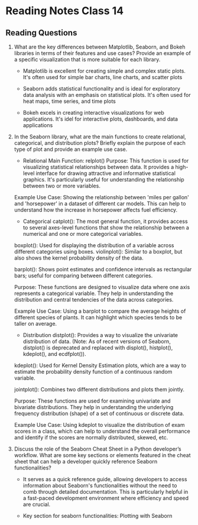 # Reading Notes Class 14

## Reading Questions

1. What are the key differences between Matplotlib, Seaborn, and Bokeh libraries in terms of their features and use cases? Provide an example of a specific visualization that is more suitable for each library.

    * Matplotlib is excellent for creating simple and complex static plots. It's often used for simple bar charts, line charts,  and scatter plots

    * Seaborn adds statistical functionality and is ideal for exploratory data analysis with an emphasis on statistical plots. It's often used for heat maps, time series, and time plots

    * Bokeh excels in creating interactive visualizations for web applications. It's idel for interactive plots, dashboards, and data applications

2. In the Seaborn library, what are the main functions to create relational, categorical, and distribution plots? Briefly explain the purpose of each type of plot and provide an example use case.

    * Relational
    Main Function: relplot()
    Purpose: This function is used for visualizing statistical relationships between data. It provides a high-level interface for drawing attractive and informative statistical graphics. It's particularly useful for understanding the relationship between two or more variables.

    Example Use Case: Showing the relationship between 'miles per gallon' and 'horsepower' in a dataset of different car models. This can help to understand how the increase in horsepower affects fuel efficiency.

    * Categorical
    catplot(): The most general function, it provides access to several axes-level functions that show the relationship between a numerical and one or more categorical variables.

    boxplot(): Used for displaying the distribution of a variable across different categories using boxes.
    violinplot(): Similar to a boxplot, but also shows the kernel probability density of the data.

    barplot(): Shows point estimates and confidence intervals as rectangular bars; useful for comparing between different categories.

    Purpose: These functions are designed to visualize data where one axis represents a categorical variable. They help in understanding the distribution and central tendencies of the data across categories.

    Example Use Case: Using a barplot to compare the average heights of different species of plants. It can highlight which species tends to be taller on average.

    * Distribution
    distplot(): Provides a way to visualize the univariate distribution of data. (Note: As of recent versions of Seaborn, distplot() is deprecated and replaced with displot(), histplot(), kdeplot(), and ecdfplot()).

    kdeplot(): Used for Kernel Density Estimation plots, which are a way to estimate the probability density function of a continuous random variable.

    jointplot(): Combines two different distributions and plots them jointly.

    Purpose: These functions are used for examining univariate and bivariate distributions. They help in understanding the underlying frequency distribution (shape) of a set of continuous or discrete data.

    Example Use Case: Using kdeplot to visualize the distribution of exam scores in a class, which can help to understand the overall performance and identify if the scores are normally distributed, skewed, etc.


3. Discuss the role of the Seaborn Cheat Sheet in a Python developer’s workflow. What are some key sections or elements featured in the cheat sheet that can help a developer quickly reference Seaborn functionalities?

    * It serves as a quick reference guide, allowing developers to access information about Seaborn's functionalities without the need to comb through detailed documentation. This is particularly helpful in a fast-paced development environment where efficiency and speed are crucial.

    * Key section for seaborn functionalities: Plotting with Seaborn